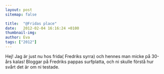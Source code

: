 ```yaml
---
layout: post
sitemap: false

title:  "@Fridas place"
date:   2012-02-04 16:16:24 +0100
thumbnail-img: 
author: Eva
tags: ["2012"]
---
```


Hej! Jag är just nu hos frida( Fredriks syrra) och hennes man micke på 30-års kalas! Bloggar på Fredriks pappas surfplatta, och ni skulle förstå hur svårt det är om ni testade.

